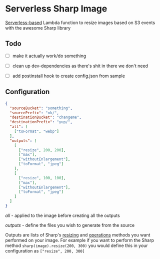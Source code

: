 # Serverless Sharp Image
[Serverless-based](https://www.github.com/serverless/serverless) Lambda function to resize images based on S3 events with the awesome Sharp library

## Todo
- [ ] make it actually work/do something
- [ ] clean up dev-dependencies as there's shit in there we don't need
- [ ] add postinstall hook to create config.json from sample


## Configuration

```json
{
  "sourceBucket": "something",
  "sourcePrefix": "ok/",
  "destinationBucket": "changeme",
  "destinationPrefix": "yup/",
  "all": [
    ["toFormat", "webp"]
  ],
  "outputs": [
    [
      ["resize", 200, 200],
      ["max"],
      ["withoutEnlargement"],
      ["toFormat", "jpeg"]
    ],
    [
      ["resize", 100, 100],
      ["max"],
      ["withoutEnlargement"],
      ["toFormat", "jpeg"]
    ]
  ]
}
```

*all* - applied to the image before creating all the outputs

*outputs* - define the files you wish to generate from the source

Outputs are lists of Sharp's [resizing](http://sharp.readthedocs.io/en/stable/api/#resizing) and [operations](http://sharp.readthedocs.io/en/stable/api/#operations) methods you want performed on your image. For example if you want to perform the Sharp method `sharp(image).resize(200, 300)` you would define this in your configuration as `["resize", 200, 300]`
